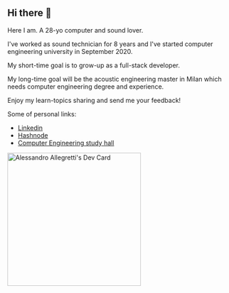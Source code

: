 ## Hi there 👋

Here I am. A 28-yo computer and sound lover. 

I've worked as sound technician for 8 years and I've started computer engineering university in September 2020. 

My short-time goal is to grow-up as a full-stack developer.

My long-time goal will be the acoustic engineering master in Milan which needs computer engineering degree and experience.

Enjoy my learn-topics sharing and send me your feedback!

Some of personal links: 

- [Linkedin][id1]
- [Hashnode][id2]
- [Computer Engineering study hall][id3]

[id1]: https://www.linkedin.com/in/alessandro-allegretti-482806139/
[id2]: https://hashnode.com/@Ale-Allegretti
[id3]: https://www.linkedin.com/in/alessandro-allegretti-482806139/

<a href="https://app.daily.dev/Ale_Allegretti"><img src="https://api.daily.dev/devcards/ad195465f7a74cb3bf61ab0aeb110b51.png?r=vsg" width="300" alt="Alessandro Allegretti's Dev Card"/></a>
